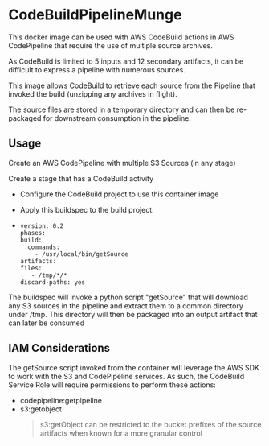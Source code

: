 # CodeBuildPipelineMunge
This docker image can be used with AWS CodeBuild actions in AWS CodePipeline that require the use of multiple source archives.

As CodeBuild is limited to 5 inputs and 12 secondary artifacts, it can be difficult to express a pipeline with numerous sources.

This image allows CodeBuild to retrieve each source from the Pipeline that invoked the build (unzipping any archives in flight).

The source files are stored in a temporary directory and can then be re-packaged for downstream consumption in the pipeline.


## Usage

Create an AWS CodePipeline with multiple S3 Sources (in any stage)

Create a stage that has a CodeBuild activity

- Configure the CodeBuild project to use this container image

- Apply this buildspec to the build project:

- ```
  version: 0.2
  phases:
  build:
    commands:
      - /usr/local/bin/getSource
  artifacts:
  files:
     - /tmp/*/*
  discard-paths: yes
  ```

The buildspec will invoke a python script "getSource" that will download any S3 sources in the pipeline and extract them to a common directory under /tmp. This directory will then be packaged into an output artifact that can later be consumed

## IAM Considerations

The getSource script invoked from the container will leverage the AWS SDK to work with the S3 and CodePipeline services. As such, the CodeBuild Service Role will require permissions to perform these actions:

- codepipeline:getpipeline
- s3:getobject
  > s3:getObject can be restricted to the bucket prefixes of the source artifacts when known for a more granular control
